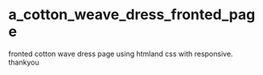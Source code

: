 # a_cotton_weave_dress_fronted_page
fronted cotton wave dress page using htmland css with responsive. thankyou
